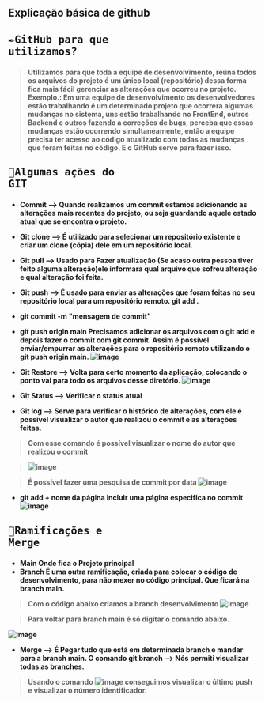 
## Explicação básica de github

## <pre><b>✒️GitHub para que utilizamos?</pre> 
> Utilizamos para que toda a equipe de desenvolvimento, reúna todos os arquivos do projeto é um único local (repositório) dessa forma fica mais fácil gerenciar as alterações que ocorreu no projeto. 
Exemplo.: Em uma equipe de desenvolvimento os desenvolvedores estão trabalhando é um determinado projeto que ocorrera algumas mudanças no sistema, uns estão trabalhando no  FrontEnd, outros Backend  e outros fazendo a correções de bugs, perceba que essas mudanças estão ocorrendo simultaneamente, então a equipe precisa ter acesso ao código atualizado com todas as mudanças que foram feitas no código. E o GitHub serve para fazer isso.
## <pre><b>📏Algumas ações do GIT </pre> 
>
 * Commit -->  Quando realizamos um commit estamos adicionando as alterações mais recentes do projeto, ou seja guardando aquele estado atual que se encontra o projeto.
 * Git clone --> É utilizado para selecionar um repositório existente e criar um clone (cópia) dele em um repositório local.
 * Git pull --> Usado para Fazer atualização (Se acaso outra pessoa tiver feito alguma alteração)ele informara qual arquivo que sofreu alteração e qual alteração foi feita.
 * Git push --> É  usado para enviar as alterações que foram feitas no seu repositório local para um repositório remoto.
git add .
 * git commit -m "mensagem de commit"
 * git push origin main
Precisamos adicionar os arquivos com o git add e depois fazer o commit com git commit. Assim é possível enviar/empurrar as alterações para o repositório remoto utilizando o git push origin main.
![image](https://user-images.githubusercontent.com/87348787/201507069-b0e5ea5f-c740-43b4-b3e3-6af7ba6cf5e1.png)

 * Git Restore -->  Volta para certo momento da aplicação, colocando o ponto vai para todo os arquivos desse diretório. 
![image](https://user-images.githubusercontent.com/87348787/201507096-843e5c5e-0ae6-4ac5-99d1-46b278b7de76.png)

* Git Status --> Verificar o status atual 
* Git log -->  Serve para verificar o histórico de alterações, com ele é possível visualizar o autor que realizou o commit e as alterações feitas.

> Com esse comando é possível visualizar o nome do autor que realizou o commit

> ![image](https://user-images.githubusercontent.com/87348787/201507232-661e16b5-c14c-41d1-99e9-646415f32223.png)


> É possível fazer uma pesquisa de commit por data 
![image](https://user-images.githubusercontent.com/87348787/201507419-bcabc72f-df60-44a0-a044-8dc5ec844db7.png)

* git add + nome da página  Incluir uma  página especifica no commit 
![image](https://user-images.githubusercontent.com/87348787/201507466-1f3b24c5-a9ae-42dd-b99b-5c3c2a0dae4f.png)

## <pre><b>📝Ramificações e Merge</pre>
* Main  Onde fica o Projeto principal
* Branch É uma outra ramificação, criada para colocar o código de desenvolvimento, para não mexer no código principal. Que ficará na branch main.
> Com o código abaixo criamos a branch desenvolvimento
![image](https://user-images.githubusercontent.com/87348787/201507567-c1d8c8a9-5f60-4663-bac1-49ef11081e54.png)

> Para voltar para  branch main  é só digitar o comando abaixo.

![image](https://user-images.githubusercontent.com/87348787/201507658-996c3fc9-5e27-43db-9243-1801a8442188.png)

* Merge --> É Pegar tudo que está em determinada branch e mandar para a branch main. 
O comando git branch --> Nós permiti visualizar todas as branches. 
> Usando o comando ![image](https://user-images.githubusercontent.com/87348787/201507752-f9489645-09a3-41aa-8bdb-5f3aa6714bfc.png)
 conseguimos visualizar o último push e visualizar o número identificador.  


